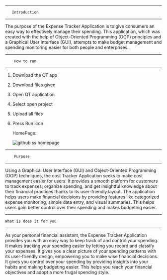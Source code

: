 

****************************
       Introduction 
****************************
The purpose of the Expense Tracker Application is to give consumers an easy way to effectively manage their spending. This application, which was created with the help of Object-Oriented Programming (OOP) principles and a Graphical User Interface (GUI), attempts to make budget management and spending monitoring easier for both people and enterprises.
****************************
        How to run 
****************************
1. Download the QT app
2. Download files given
3. Open QT application
4. Select open project
5. Upload all files
6. Press Run icon

   HomePage:

   ![github ss homepage](https://github.com/Batmanmi/Expense-Tracker/assets/154536577/e78f1da8-7c0d-4491-81b0-25350bed9299)


****************************
        Purpose 
****************************
Using a Graphical User Interface (GUI) and Object-Oriented Programming (OOP) techniques, the cost Tracker Application seeks to make cost management easier for users. It provides a smooth platform for customers to track expenses, organize spending, and get insightful knowledge about their financial practices thanks to its user-friendly layout. The application helps users make financial decisions by providing features like categorized expense monitoring, simple data entry, and visual summaries. This helps users gain better control over their spending and makes budgeting easier.

****************************
    What is does it for you
****************************
As your personal financial assistant, the Expense Tracker Application provides you with an easy way to keep track of and control your spending. It makes tracking your spending easier by letting you record and classify your expenses. It gives you a clear picture of your spending patterns with its user-friendly design, empowering you to make wise financial decisions. It gives you control over your spending by providing insights into your habits and making budgeting easier. This helps you reach your financial objectives and adopt a more frugal spending style.
